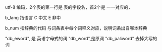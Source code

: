 utf-8 编码，2个表的第一行是 表的字段名，首2个是 一一对应的，

b_lang 指语言 C 中文 E 非中

b_num 指辞典的代码 与词条表中每个词释义对应，说明词条出自哪本辞典

"db_eword", 是 英语字母式的词 "db_word",是原词 "db_paliword" 去掉大写的词

